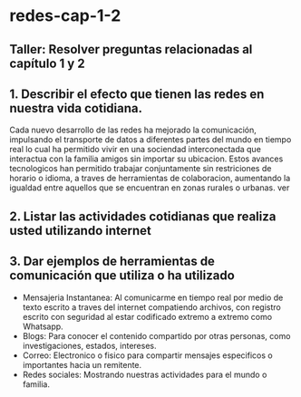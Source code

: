 # redes-cap-1-2
## Taller: Resolver preguntas relacionadas al capítulo 1 y 2
## 1. Describir el efecto que tienen las redes en nuestra vida cotidiana.
Cada nuevo desarrollo de las redes ha mejorado la comunicación, impulsando el transporte de datos a diferentes partes 
del mundo en tiempo real lo cual ha permitido vivir en una sociendad interconectada que interactua con la familia amigos 
sin importar su ubicacion. Estos avances tecnologicos han permitido trabajar conjuntamente sin restriciones de horario o idioma,
a traves de herramientas de colaboracion, aumentando la igualdad entre aquellos que se encuentran en zonas rurales o urbanas.
ver 
## 2. Listar las actividades cotidianas que realiza usted utilizando internet

## 3. Dar ejemplos de herramientas de comunicación que utiliza o ha utilizado
+ Mensajeria Instantanea: Al comunicarme en tiempo real por medio de texto escrito a traves del internet compatiendo archivos, 
con registro escrito con seguridad al estar codificado extremo a extremo como Whatsapp.
+ Blogs: Para conocer el contenido compartido por otras personas, como investigaciones, estados, intereses.
+ Correo: Electronico o fisico para compartir mensajes especificos o importantes hacia un remitente.  
+ Redes sociales: Mostrando nuestras actividades para el mundo o familia.
